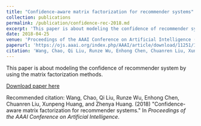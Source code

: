```yaml
---
title: "Confidence-aware matrix factorization for recommender systems"
collection: publications
permalink: /publication/confidence-rec-2018.md
excerpt: 'This paper is about modeling the confidence of recommender system by using the matrix factorization methods.'
date: 2018-04-25
venue: 'Proceedings of the AAAI Conference on Artificial Intelligence (AAAI`2018)'
paperurl: 'https://ojs.aaai.org/index.php/AAAI/article/download/11251/11110'
citation: 'Wang, Chao, Qi Liu, Runze Wu, Enhong Chen, Chuanren Liu, Xunpeng Huang, and Zhenya Huang. &quot;Confidence-aware matrix factorization for recommender systems.&quot; In <i>Proceedings of the AAAI Conference on Artificial Intelligence</i>, vol. 32, no. 1. 2018.'
---
```

This paper is about modeling the confidence of recommender system by using the matrix factorization methods.

[Download paper here](https://ojs.aaai.org/index.php/AAAI/article/download/11251/11110)

Recommended citation: Wang, Chao, Qi Liu, Runze Wu, Enhong Chen, Chuanren Liu, Xunpeng Huang, and Zhenya Huang. (2018) &quot;Confidence-aware matrix factorization for recommender systems.&quot; In <i>Proceedings of the AAAI Conference on Artificial Intelligence</i>.